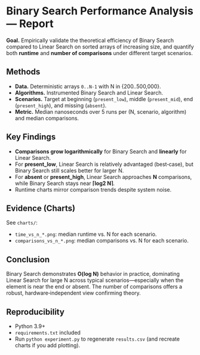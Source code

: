 # Binary Search Performance Analysis — Report

**Goal.** Empirically validate the theoretical efficiency of Binary Search compared to Linear Search on sorted arrays of increasing size, and quantify both **runtime** and **number of comparisons** under different target scenarios.

## Methods
- **Data.** Deterministic arrays `0..N-1` with N in {200..500,000}.
- **Algorithms.** Instrumented Binary Search and Linear Search.
- **Scenarios.** Target at beginning (`present_low`), middle (`present_mid`), end (`present_high`), and missing (`absent`).
- **Metric.** Median nanoseconds over 5 runs per (N, scenario, algorithm) and median comparisons.

## Key Findings
- **Comparisons grow logarithmically** for Binary Search and **linearly** for Linear Search.
- For **present_low**, Linear Search is relatively advantaged (best‑case), but Binary Search still scales better for larger N.
- For **absent** or **present_high**, Linear Search approaches **N** comparisons, while Binary Search stays near **⌈log2 N⌉**.
- Runtime charts mirror comparison trends despite system noise.

## Evidence (Charts)
See `charts/`:
- `time_vs_n_*.png`: median runtime vs. N for each scenario.
- `comparisons_vs_n_*.png`: median comparisons vs. N for each scenario.

## Conclusion
Binary Search demonstrates **O(log N)** behavior in practice, dominating Linear Search for large N across typical scenarios—especially when the element is near the end or absent. The number of comparisons offers a robust, hardware‑independent view confirming theory.

## Reproducibility
- Python 3.9+
- `requirements.txt` included
- Run `python experiment.py` to regenerate `results.csv` (and recreate charts if you add plotting).